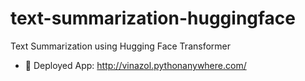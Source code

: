 # text-summarization-huggingface
Text Summarization using Hugging Face Transformer
- 🔗 Deployed App: http://vinazol.pythonanywhere.com/
